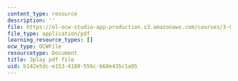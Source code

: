 ```yaml
---
content_type: resource
description: ''
file: https://ol-ocw-studio-app-production.s3.amazonaws.com/courses/3-091-introduction-to-solid-state-chemistry-fall-2018/b142e5dce1534100556cb68e435c1a95_BbascVoYf_E.pdf
file_type: application/pdf
learning_resource_types: []
ocw_type: OCWFile
resourcetype: Document
title: 3play pdf file
uid: b142e5dc-e153-4100-556c-b68e435c1a95
---
```

